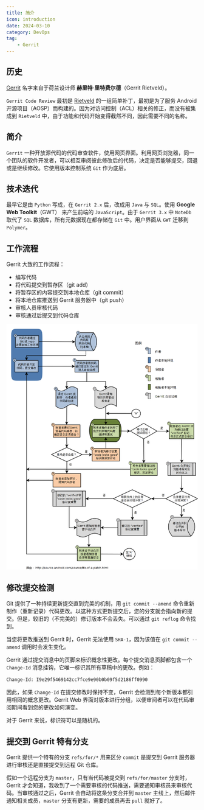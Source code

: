 ```yaml
---
title: 简介
icon: introduction
date: 2024-03-10
category: DevOps
tag:
    - Gerrit
---
```


## 历史

[Gerrit](https://www.gerritcodereview.com/index.html) 名字来自于荷兰设计师 **赫里特·里特费尔德**（Gerrit Rietveld）。

`Gerrit Code Review` 最初是 [Rietveld](https://github.com/rietveld-codereview/rietveld) 的一组简单补丁，最初是为了服务 Android 开源项目（AOSP）而构建的。因为对访问控制（ACL）相关的修正，而没有被集成到 `Rietveld` 中，由于功能和代码开始变得截然不同，因此需要不同的名称。

## 简介

`Gerrit` 一种开放源代码的代码审查软件，使用网页界面。利用网页浏览器，同一个团队的软件开发者，可以相互审阅彼此修改后的代码，决定是否能够提交，回退或是继续修改。它使用版本控制系统 `Git` 作为底层。

## 技术迭代

最早它是由 `Python` 写成，在 `Gerrit 2.x` 后，改成用 `Java` 与 `SQL`。使用 **Google Web Toolkit**（GWT） 来产生前端的 `JavaScript`。由于 `Gerrit 3.x` 中 `NoteDb` 取代了 `SQL` 数据库，所有元数据现在都存储在 `Git` 中。用户界面从 `GWT` 迁移到 `Polymer`。

## 工作流程

Gerrit 大致的工作流程：

- 编写代码
- 将代码提交到暂存区（git add）
- 将暂存区的内容提交到本地仓库（git commit）
- 将本地仓库推送到 Gerrit 服务器中（git push）
- 审核人员审核代码
- 审核通过后提交到代码仓库

![Gerrit 工作流程](../assets/gerrit-workflow.png)

## 修改提交检测

Git 提供了一种持续更新提交直到完美的机制，用 `git commit --amend` 命令重新制作（重新记录）代码更改。以这种方式更新提交后，您的分支就会指向新的提交。但是，较旧的（不完美的）修订版本不会丢失。可以通过 `git reflog` 命令找到。

当您将更改推送到 Gerrit 时，Gerrit 无法使用 `SHA-1`，因为该值在 `git commit --amend` 调用时会发生变化。

Gerrit 通过提交消息中的页脚来标识概念性更改。每个提交消息页脚都包含一个 `Change-Id` 消息挂钩，它唯一标识其所有草稿中的更改。例如：

```bash
Change-Id: I9e29f5469142cc7fce9e90b0b09f5d2186ff0990
```

因此，如果 `Change-Id` 在提交修改时保持不变，Gerrit 会检测到每个新版本都引用相同的概念更改。Gerrit Web 界面对版本进行分组，以便审阅者可以在代码审阅期间看到您的更改如何演变。

对于 Gerrit 来说，标识符可以是随机的。

## 提交到 Gerrit 特有分支

Gerrit 提供一个特有的分支 `refs/for/*` 用来区分 `commit` 是提交到 Gerrit 服务器进行审核还是直接提交到远程 Git 仓库。

假如一个远程分支为 `master`，只有当代码被提交到 `refs/for/master` 分支时，Gerrit 才会知道，我收到了一个需要审核的代码推送，需要通知审核员来审核代码。当审核通过之后，Gerrit 会自动将这条分支合并到 `master` 主线上，然后邮件通知相关成员，`master` 分支有更新，需要的成员再去 `pull` 就好了。
